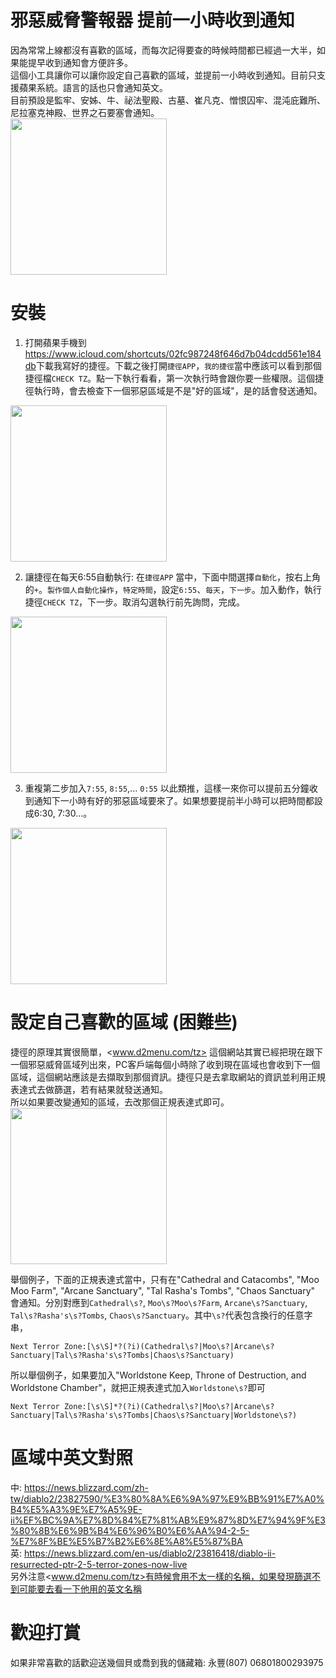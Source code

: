 # 邪惡威脅警報器 提前一小時收到通知
因為常常上線都沒有喜歡的區域，而每次記得要查的時候時間都已經過一大半，如果能提早收到通知會方便許多。  
這個小工具讓你可以讓你設定自己喜歡的區域，並提前一小時收到通知。目前只支援蘋果系統。語言的話也只會通知英文。  
目前預設是監牢、安姊、牛、祕法聖殿、古墓、崔凡克、憎恨囚牢、混沌庇難所、尼拉塞克神殿、世界之石要塞會通知。  
<img src='notification-sample.jpg' width='250'>

# 安裝
1. 打開蘋果手機到<https://www.icloud.com/shortcuts/02fc987248f646d7b04dcdd561e184db>下載我寫好的捷徑。下載之後打開`捷徑APP`，`我的捷徑`當中應該可以看到那個捷徑檔`CHECK TZ`。點一下執行看看，第一次執行時會跟你要一些權限。這個捷徑執行時，會去檢查下一個邪惡區域是不是"好的區域"，是的話會發送通知。  
<img src='get-shortcus.jpg' width='250'>

2. 讓捷徑在每天6:55自動執行: 在`捷徑APP` 當中，下面中間選擇`自動化`，按右上角的`+`。`製作個人自動化操作`，`特定時間`，設定`6:55`、`每天`，`下一步`。加入動作，執行捷徑`CHECK TZ`，下一步。取消勾選執行前先詢問，完成。  
<img src='automate-shortcut.jpg' width='250'>

3. 重複第二步加入`7:55`, `8:55`,... `0:55` 以此類推，這樣一來你可以提前五分鐘收到通知下一小時有好的邪惡區域要來了。如果想要提前半小時可以把時間都設成6:30, 7:30...。  
<img src='automate-shortcut-2.jpg' width='250'>

# 設定自己喜歡的區域 (困難些)
捷徑的原理其實很簡單，<www.d2menu.com/tz> 這個網站其實已經把現在跟下一個邪惡威脅區域列出來，PC客戶端每個小時除了收到現在區域也會收到下一個區域，這個網站應該是去擷取到那個資訊。捷徑只是去拿取網站的資訊並利用正規表達式去做篩選，若有結果就發送通知。  
所以如果要改變通知的區域，去改那個正規表達式即可。  
<img src='shortcut-content.jpg' width='250'>  

舉個例子，下面的正規表達式當中，只有在"Cathedral and Catacombs", "Moo Moo Farm", "Arcane Sanctuary", "Tal Rasha's Tombs", "Chaos Sanctuary" 會通知。分別對應到`Cathedral\s?`, `Moo\s?Moo\s?Farm`, `Arcane\s?Sanctuary`, `Tal\s?Rasha's\s?Tombs`, `Chaos\s?Sanctuary`。其中`\s?`代表包含換行的任意字串，
```
Next Terror Zone:[\s\S]*?(?i)(Cathedral\s?|Moo\s?|Arcane\s?Sanctuary|Tal\s?Rasha's\s?Tombs|Chaos\s?Sanctuary)
```
所以舉個例子，如果要加入"Worldstone Keep, Throne of Destruction, and Worldstone Chamber"，就把正規表達式加入`Worldstone\s?`即可
```
Next Terror Zone:[\s\S]*?(?i)(Cathedral\s?|Moo\s?|Arcane\s?Sanctuary|Tal\s?Rasha's\s?Tombs|Chaos\s?Sanctuary|Worldstone\s?)
```

# 區域中英文對照
中: <https://news.blizzard.com/zh-tw/diablo2/23827590/%E3%80%8A%E6%9A%97%E9%BB%91%E7%A0%B4%E5%A3%9E%E7%A5%9E-ii%EF%BC%9A%E7%8D%84%E7%81%AB%E9%87%8D%E7%94%9F%E3%80%8B%E6%9B%B4%E6%96%B0%E6%AA%94-2-5-%E7%8F%BE%E5%B7%B2%E6%8E%A8%E5%87%BA>  
英: <https://news.blizzard.com/en-us/diablo2/23816418/diablo-ii-resurrected-ptr-2-5-terror-zones-now-live>  
另外注意<www.d2menu.com/tz>有時候會用不太一樣的名稱，如果發現篩選不到可能要去看一下他用的英文名稱


# 歡迎打賞
如果非常喜歡的話歡迎送幾個貝或喬到我的儲藏箱: 永豐(807) 06801800293975
